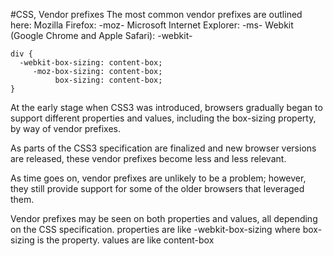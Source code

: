 #CSS, Vendor prefixes
The most common vendor prefixes are outlined here:
Mozilla Firefox: -moz-
Microsoft Internet Explorer: -ms-
Webkit (Google Chrome and Apple Safari): -webkit-

```
div {
  -webkit-box-sizing: content-box;
     -moz-box-sizing: content-box;
          box-sizing: content-box;
}
```

At the early stage when CSS3 was introduced, browsers gradually began to support different properties and values, including the box-sizing property, by way of vendor prefixes.

As parts of the CSS3 specification are finalized and new browser versions are released, these vendor prefixes become less and less relevant.

As time goes on, vendor prefixes are unlikely to be a problem; however, they still provide support for some of the older browsers that leveraged them.

Vendor prefixes may be seen on both properties and values, all depending on the CSS specification.
properties are like -webkit-box-sizing where box-sizing is the property.
values are like content-box